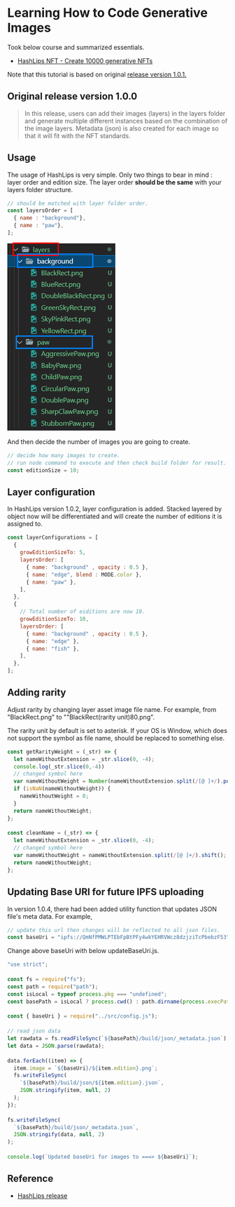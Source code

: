 # Learning How to Code Generative Images
Took below course and summarized essentials.

- [HashLips NFT - Create 10000 generative NFTs](https://www.youtube.com/watch?v=vFY_E3IP6OU&list=PLvfQp12V0hS1PWDxlrfASk0Mq6AbC5n5f&index=1)

Note that this tutorial is based on original [release version 1.0.1.](https://github.com/HashLips/hashlips_art_engine/releases/tag/v1.0.0_update)

## Original release version 1.0.0
> In this release, users can add their images (layers) in the layers folder and generate multiple different instances based on the combination of the image layers. Metadata (json) is also created for each image so that it will fit with the NFT standards.

## Usage
The usage of HashLips is very simple. Only two things to bear in mind : layer order and edition size. The layer order **should be the same** with your layers folder structure. 

```js 
// should be matched with layer folder order. 
const layersOrder = [
  { name : "background"}, 
  { name : "paw"}, 
];
```

<img src="../reference/layer-order.png" height=429 width=247 alt="layer folder structure" />

And then decide the number of images you are going to create. 

```js
// decide how many images to create. 
// run node command to execute and then check build folder for result. 
const editionSize = 10;
```

## Layer configuration
In HashLips version 1.0.2, layer configuration is added. Stacked layered by object now will be differentiated and will create the number of editions it is assigned to. 

```js
const layerConfigurations = [
  {
    growEditionSizeTo: 5,
    layersOrder: [
      { name: "background" , opacity : 0.5 },
      { name: "edge", blend : MODE.color },
      { name: "paw" },
    ],
  },
  {
    // Total number of eiditions are now 10.
    growEditionSizeTo: 10,
    layersOrder: [
      { name: "background" , opacity : 0.5 },
      { name: "edge" },
      { name: "fish" },
    ],
  },
];

```

## Adding rarity
Adjust rarity by changing layer asset image file name. For example, from "BlackRect.png" to ""BlackRect(rarity unit)80.png".

The rarity unit by default is set to asterisk. If your OS is Window, which does not support the symbol as file name, should be replaced to something else. 

```js
const getRarityWeight = (_str) => {
  let nameWithoutExtension = _str.slice(0, -4);
  console.log(_str.slice(0,-4))
  // changed symbol here
  var nameWithoutWeight = Number(nameWithoutExtension.split(/[@ ]+/).pop());
  if (isNaN(nameWithoutWeight)) {
    nameWithoutWeight = 0;
  }
  return nameWithoutWeight;
};

const cleanName = (_str) => {
  let nameWithoutExtension = _str.slice(0, -4);
  // changed symbol here
  var nameWithoutWeight = nameWithoutExtension.split(/[@ ]+/).shift();
  return nameWithoutWeight;
};
```

## Updating Base URI for future IPFS uploading
In version 1.0.4, there had been added utility function that updates JSON file's meta data. For example, 

```js 
// update this url then changes will be reflected to all json files. 
const baseUri = "ipfs://QmNfPMWLPTEbFpBtPFy4wkYEHRVWcz8dzjziTcPbebzF53";
```

Change above baseUri with below updateBaseUri.js. 

```js 
"use strict";

const fs = require("fs");
const path = require("path");
const isLocal = typeof process.pkg === "undefined";
const basePath = isLocal ? process.cwd() : path.dirname(process.execPath);

const { baseUri } = require("../src/config.js");

// read json data
let rawdata = fs.readFileSync(`${basePath}/build/json/_metadata.json`);
let data = JSON.parse(rawdata);

data.forEach((item) => {
  item.image = `${baseUri}/${item.edition}.png`;
  fs.writeFileSync(
    `${basePath}/build/json/${item.edition}.json`,
    JSON.stringify(item, null, 2)
  );
});

fs.writeFileSync(
  `${basePath}/build/json/_metadata.json`,
  JSON.stringify(data, null, 2)
);

console.log(`Updated baseUri for images to ===> ${baseUri}`);

```

## Reference
- [HashLips release](https://github.com/HashLips/hashlips_art_engine/releases?page=2)